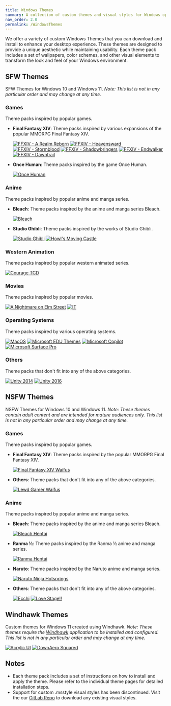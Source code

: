 ```yaml
---
title: Windows Themes
summary: A collection of custom themes and visual styles for Windows operating systems.
nav_order: 2.0
permalink: /WindowsThemes
---
```


We offer a variety of custom Windows Themes that you can download and install to enhance your desktop experience. These themes are designed to provide a unique aesthetic while maintaining usability. Each theme pack includes a set of wallpapers, color schemes, and other visual elements to transform the look and feel of your Windows environment.

## SFW Themes

SFW Themes for Windows 10 and Windows 11. *Note: This list is not in any particular order and may change at any time.*

### Games

Theme packs inspired by popular games.

- **Final Fantasy XIV**: Theme packs inspired by various expansions of the popular MMORPG Final Fantasy XIV.

    [![FFXIV - A Realm Reborn](https://img.shields.io/badge/Final%20Fantasy%20XIV%20A%20Realm%20Reborn-black?style=plastic&logo=codecrafters&logoColor=white&logoSize=auto&labelColor=blue&color=black&cacheSeconds=3600)](https://the-back-room.info/WindowsThemes/Deskthemepacks/FFXIVARealmReborn) 
    [![FFXIV - Heavensward](https://img.shields.io/badge/Final%20Fantasy%20XIV%20Heavensward-black?style=plastic&logo=codecrafters&logoColor=white&logoSize=auto&labelColor=blue&color=black&cacheSeconds=3600)](https://the-back-room.info/WindowsThemes/Deskthemepacks/FFXIVHeavensward) 
    [![FFXIV - Stormblood](https://img.shields.io/badge/Final%20Fantasy%20XIV%20Stormblood-black?style=plastic&logo=codecrafters&logoColor=white&logoSize=auto&labelColor=blue&color=black&cacheSeconds=3600)](https://the-back-room.info/WindowsThemes/Deskthemepacks/FFXIVStormblood) 
    [![FFXIV - Shadowbringers](https://img.shields.io/badge/Final%20Fantasy%20XIV%20Shadowbringers-black?style=plastic&logo=codecrafters&logoColor=white&logoSize=auto&labelColor=blue&color=black&cacheSeconds=3600)](https://the-back-room.info/WindowsThemes/Deskthemepacks/FFXIVShadowbringers) 
    [![FFXIV - Endwalker](https://img.shields.io/badge/Final%20Fantasy%20XIV%20Endwalker-black?style=plastic&logo=codecrafters&logoColor=white&logoSize=auto&labelColor=blue&color=black&cacheSeconds=3600)](https://the-back-room.info/WindowsThemes/Deskthemepacks/FFXIVEW) 
    [![FFXIV - Dawntrail](https://img.shields.io/badge/Final%20Fantasy%20XIV%20Dawntrail-black?style=plastic&logo=codecrafters&logoColor=white&logoSize=auto&labelColor=blue&color=black&cacheSeconds=3600)](https://the-back-room.info/WindowsThemes/Deskthemepacks/FFXIVDawntrail)

- **Once Human**: Theme packs inspired by the game Once Human.

    [![Once Human](https://img.shields.io/badge/Once%20Human-black?style=plastic&logo=codecrafters&logoColor=white&logoSize=auto&labelColor=blue&color=black&cacheSeconds=3600)](https://the-back-room.info/WindowsThemes/Deskthemepacks/OnceHuman)

### Anime

Theme packs inspired by popular anime and manga series.

- **Bleach**: Theme packs inspired by the anime and manga series Bleach.

    [![Bleach](https://img.shields.io/badge/Bleach-black?style=plastic&logo=codecrafters&logoColor=white&logoSize=auto&labelColor=blue&color=black&cacheSeconds=3600)](https://the-back-room.info/WindowsThemes/Deskthemepacks/BLEACH)

- **Studio Ghibli**: Theme packs inspired by the works of Studio Ghibli.

    [![Studio Ghibli](https://img.shields.io/badge/Studio%20Ghibli-black?style=plastic&logo=codecrafters&logoColor=white&logoSize=auto&labelColor=blue&color=black&cacheSeconds=3600)](https://the-back-room.info/WindowsThemes/Deskthemepacks/StudioGhibli) 
    [![Howl's Moving Castle](https://img.shields.io/badge/Howl's%20Moving%20Castle-black?style=plastic&logo=codecrafters&logoColor=white&logoSize=auto&labelColor=blue&color=black&cacheSeconds=3600)](https://the-back-room.info/WindowsThemes/Deskthemepacks/HowlsMovingCastle)

### Western Animation

Theme packs inspired by popular western animated series.

[![Courage TCD](https://img.shields.io/badge/Courage%20TCD-black?style=plastic&logo=codecrafters&logoColor=white&logoSize=auto&labelColor=blue&color=black&cacheSeconds=3600)](https://the-back-room.info/WindowsThemes/Deskthemepacks/CourageTCD)

### Movies

Theme packs inspired by popular movies.

[![A Nightmare on Elm Street](https://img.shields.io/badge/A%20Nightmare%20on%20Elm%20Street-black?style=plastic&logo=codecrafters&logoColor=white&logoSize=auto&labelColor=blue&color=black&cacheSeconds=3600)](https://the-back-room.info/WindowsThemes/Deskthemepacks/ANightmareOnElmStreet) 
[![IT](https://img.shields.io/badge/IT-black?style=plastic&logo=codecrafters&logoColor=white&logoSize=auto&labelColor=blue&color=black&cacheSeconds=3600)](https://the-back-room.info/WindowsThemes/Deskthemepacks/IT)

### Operating Systems

Theme packs inspired by various operating systems.

[![MacOS](https://img.shields.io/badge/MacOS-black?style=plastic&logo=codecrafters&logoColor=white&logoSize=auto&labelColor=blue&color=black&cacheSeconds=3600)](https://the-back-room.info/WindowsThemes/Deskthemepacks/MacOS) 
[![Microsoft EDU Themes](https://img.shields.io/badge/Microsoft%20EDU%20Themes-black?style=plastic&logo=codecrafters&logoColor=white&logoSize=auto&labelColor=blue&color=black&cacheSeconds=3600)](https://the-back-room.info/WindowsThemes/Deskthemepacks/MicrosoftEDUThemes) 
[![Microsoft Copilot](https://img.shields.io/badge/Microsoft%20Copilot-black?style=plastic&logo=codecrafters&logoColor=white&logoSize=auto&labelColor=blue&color=black&cacheSeconds=3600)](https://the-back-room.info/WindowsThemes/Deskthemepacks/MicrosoftCopilot) 
[![Microsoft Surface Pro](https://img.shields.io/badge/Microsoft%20Surface%20Pro-black?style=plastic&logo=codecrafters&logoColor=white&logoSize=auto&labelColor=blue&color=black&cacheSeconds=3600)](https://the-back-room.info/WindowsThemes/Deskthemepacks/MicrosoftSurfacePro)

### Others

Theme packs that don't fit into any of the above categories.

[![Unity 2014](https://img.shields.io/badge/Unity%202014-black?style=plastic&logo=codecrafters&logoColor=white&logoSize=auto&labelColor=blue&color=black&cacheSeconds=3600)](https://the-back-room.info/WindowsThemes/Deskthemepacks/Unity2014) 
[![Unity 2016](https://img.shields.io/badge/Unity%202016-black?style=plastic&logo=codecrafters&logoColor=white&logoSize=auto&labelColor=blue&color=black&cacheSeconds=3600)](https://the-back-room.info/WindowsThemes/Deskthemepacks/Unity2016)

## NSFW Themes

NSFW Themes for Windows 10 and Windows 11. *Note: These themes contain adult content and are intended for mature audiences only. This list is not in any particular order and may change at any time.*

### Games

Theme packs inspired by popular games.

- **Final Fantasy XIV**: Theme packs inspired by the popular MMORPG Final Fantasy XIV.

    [![Final Fantasy XIV Waifus](https://img.shields.io/badge/Final%20Fantasy%20XIV%20Waifus-black?style=plastic&logo=codecrafters&logoColor=white&logoSize=auto&labelColor=blue&color=black&cacheSeconds=3600)](https://the-back-room.info/WindowsThemes/Deskthemepacks/FinalFantasyXIVWaifus)

- **Others**: Theme packs that don't fit into any of the above categories.

    [![Lewd Gamer Waifus](https://img.shields.io/badge/Lewd%20Gamer%20Waifus-black?style=plastic&logo=codecrafters&logoColor=white&logoSize=auto&labelColor=blue&color=black&cacheSeconds=3600)](https://the-back-room.info/WindowsThemes/Deskthemepacks/LewdGamerWaifus)

### Anime

Theme packs inspired by popular anime and manga series.

- **Bleach**: Theme packs inspired by the anime and manga series Bleach.

    [![Bleach Hentai](https://img.shields.io/badge/Bleach%20Hentai-black?style=plastic&logo=codecrafters&logoColor=white&logoSize=auto&labelColor=blue&color=black&cacheSeconds=3600)](https://the-back-room.info/WindowsThemes/Deskthemepacks/BLEACHHentai)

- **Ranma ½**: Theme packs inspired by the Ranma ½ anime and manga series.

    [![Ranma Hentai](https://img.shields.io/badge/Ranma%20Hentai-black?style=plastic&logo=codecrafters&logoColor=white&logoSize=auto&labelColor=blue&color=black&cacheSeconds=3600)](https://the-back-room.info/WindowsThemes/Deskthemepacks/RanmaHentai)

- **Naruto**: Theme packs inspired by the Naruto anime and manga series.

    [![Naruto Ninja Hotsprings](https://img.shields.io/badge/Naruto%20Ninja%20Hotsprings-black?style=plastic&logo=codecrafters&logoColor=white&logoSize=auto&labelColor=blue&color=black&cacheSeconds=3600)](https://the-back-room.info/WindowsThemes/Deskthemepacks/NarutoNinjaHotsprings)

- **Others**: Theme packs that don't fit into any of the above categories.

    [![Ecchi](https://img.shields.io/badge/Ecchi-black?style=plastic&logoColor=white&logo=codecrafters&logoSize=auto&labelColor=blue&color=black&cacheSeconds=3600)](https://the-back-room.info/WindowsThemes/Deskthemepacks/Ecchi) 
    [![Love Stage!!](https://img.shields.io/badge/Love%20Stage!!-black?style=plastic&logoColor=white&logo=codecrafters&logoSize=auto&labelColor=blue&color=black&cacheSeconds=3600)](https://the-back-room.info/WindowsThemes/Deskthemepacks/LoveStage)


## Windhawk Themes

Custom themes for Windows 11 created using Windhawk. *Note: These themes require the [Windhawk](https://windhawk.net) application to be installed and configured. This list is not in any particular order and may change at any time.*

[![Acrylic UI](https://img.shields.io/badge/Acrylic%20UI-black?style=plastic&logo=codecrafters&logoColor=white&logoSize=auto&labelColor=blue&color=black&cacheSeconds=3600)](https://the-back-room.info/WindowsThemes/WindhawkThemes/AcrylicUI) 
[![DownAero Squared](https://img.shields.io/badge/DownAero%20Squared-black?style=plastic&logo=codecrafters&logoColor=white&logoSize=auto&labelColor=blue&color=black&cacheSeconds=3600)](https://the-back-room.info/WindowsThemes/WindhawkThemes/DownAeroSquared)

## Notes

- Each theme pack includes a set of instructions on how to install and apply the theme. Please refer to the individual theme pages for detailed installation steps.
- Support for custom .msstyle visual styles has been discontinued. Visit the our [GitLab Repo](https://gitlab.com/the-back-room/) to download any existing visual styles.